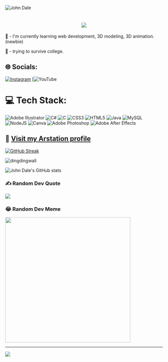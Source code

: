 ![John Dale](https://pbs.twimg.com/profile_banners/1510868495646396418/1697478127/1500x500)

<h1 align="center">
    <img src="https://readme-typing-svg.herokuapp.com/?font=Righteous&size=35&center=true&vCenter=true&width=500&height=70&duration=4000&lines=Hi+There!+👋;+I'm+John+Dale+👨‍💻;" />
</h1>

🌱 - I'm currently learning web development, 3D modeling, 3D animation. (newbie)



🧟 - trying to survive college. 



## 🌐 Socials:
[![Instagram](https://img.shields.io/badge/Instagram-%23E4405F.svg?logo=Instagram&logoColor=white)](https://www.instagram.com/dingdingwall/) [![YouTube](https://www.youtube.com/channel/UC1nHufu_wGVaj4wgePXA3ZA) 

# 💻 Tech Stack:
![Adobe Illustrator](https://img.shields.io/badge/adobe%20illustrator-%23FF9A00.svg?style=for-the-badge&logo=adobe%20illustrator&logoColor=white) ![C#](https://img.shields.io/badge/c%23-%23239120.svg?style=for-the-badge&logo=c-sharp&logoColor=white) ![C](https://img.shields.io/badge/c-%2300599C.svg?style=for-the-badge&logo=c&logoColor=white) ![CSS3](https://img.shields.io/badge/css3-%231572B6.svg?style=for-the-badge&logo=css3&logoColor=white) ![HTML5](https://img.shields.io/badge/html5-%23E34F26.svg?style=for-the-badge&logo=html5&logoColor=white) ![Java](https://img.shields.io/badge/java-%23ED8B00.svg?style=for-the-badge&logo=openjdk&logoColor=white) ![MySQL](https://img.shields.io/badge/mysql-%2300000f.svg?style=for-the-badge&logo=mysql&logoColor=white) ![NodeJS](https://img.shields.io/badge/node.js-6DA55F?style=for-the-badge&logo=node.js&logoColor=white) ![Canva](https://img.shields.io/badge/Canva-%2300C4CC.svg?style=for-the-badge&logo=Canva&logoColor=white) ![Adobe Photoshop](https://img.shields.io/badge/adobe%20photoshop-%2331A8FF.svg?style=for-the-badge&logo=adobe%20photoshop&logoColor=white) ![Adobe After Effects](https://img.shields.io/badge/Adobe%20After%20Effects-9999FF.svg?style=for-the-badge&logo=Adobe%20After%20Effects&logoColor=white)


## 🎨 [Visit my Arstation profile ](https://dingdingwalls.artstation.com/)  
  

<a href="https://git.io/streak-stats"><img src="https://streak-stats.demolab.com?user=dingdingwall&theme=radical&hide_border=true&border_radius=4.7&date_format=M%20j%5B%2C%20Y%5D" alt="GitHub Streak" /></a>

<p><img align="center" src="https://github-readme-stats.vercel.app/api/top-langs?username=dingdingwall&show_icons=true&locale=en&layout=compact" alt="dingdingwall" /></p>

![John Dale's GitHub stats](https://github-readme-stats.vercel.app/api?username=dingdingwall&theme=radical&show_icons=true)



### ✍️ Random Dev Quote
![](https://quotes-github-readme.vercel.app/api?type=horizontal&theme=radical)

### 😂 Random Dev Meme
<img src='https://randommeme-five.vercel.app/' style="height: 400px;"/>

---
[![](https://visitcount.itsvg.in/api?id=@dingdingwall&icon=0&color=0)](https://visitcount.itsvg.in)

<!-- Proudly created with GPRM ( https://gprm.itsvg.in ) -->
